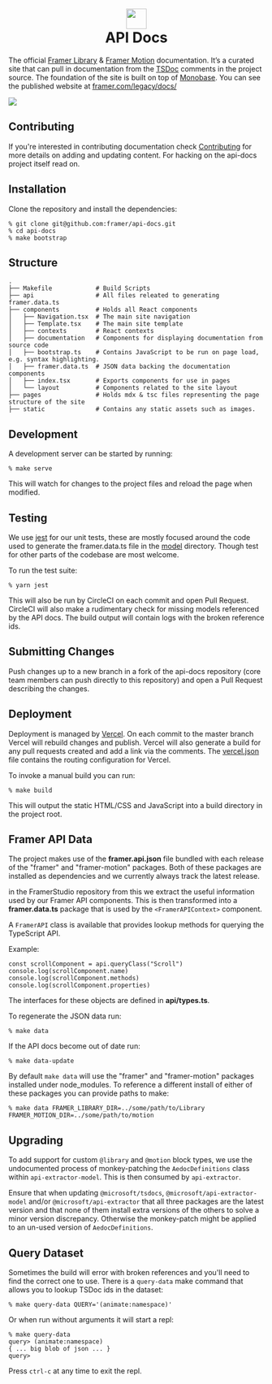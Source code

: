 <h1 align="center">
    <img src="https://misc.framerstatic.com/repos/logo-dark.png" width="40"/>
    <br>
    API Docs
</h1>

The official [Framer Library][#framer-library] & [Framer Motion](#framer-motion) documentation. It’s
a curated site that can pull in documentation from the [TSDoc][#tsdoc] comments in the project source.
The foundation of the site is built on top of [Monobase][#monobase]. You can see the published
website at [framer.com/legacy/docs/][#website]

[#framer-library]: https://www.npmjs.com/package/framer
[#framer-motion]: https://www.framer.com/motion/
[#tsdoc]: https://github.com/Microsoft/tsdoc
[#monobase]: https://github.com/koenbok/monobase/
[#website]: https://framer.com/legacy/docs/

<img src="https://misc.framerstatic.com/repos/api.png" />

## Contributing

If you're interested in contributing documentation check [Contributing](./CONTRIBUTING.md) for
more details on adding and updating content. For hacking on the api-docs project itself
read on.

## Installation

Clone the repository and install the dependencies:

    % git clone git@github.com:framer/api-docs.git
    % cd api-docs
    % make bootstrap

## Structure

```
.
├── Makefile            # Build Scripts
├── api                 # All files releated to generating framer.data.ts
├── components          # Holds all React components
│   ├── Navigation.tsx  # The main site navigation
│   ├── Template.tsx    # The main site template
│   ├── contexts        # React contexts
│   ├── documentation   # Components for displaying documentation from source code
│   ├── bootstrap.ts    # Contains JavaScript to be run on page load, e.g. syntax highlighting.
│   ├── framer.data.ts  # JSON data backing the documentation components
│   ├── index.tsx       # Exports components for use in pages
│   └── layout          # Components related to the site layout
├── pages               # Holds mdx & tsc files representing the page structure of the site
├── static              # Contains any static assets such as images.
```

## Development

A development server can be started by running:

    % make serve

This will watch for changes to the project files and reload the page when modified.

## Testing

We use [jest][#jest] for our unit tests, these are mostly focused around the code
used to generate the framer.data.ts file in the [model](/model) directory. Though test
for other parts of the codebase are most welcome.

To run the test suite:

    % yarn jest

This will also be run by CircleCI on each commit and open Pull Request. CircleCI will
also make a rudimentary check for missing models referenced by the API docs. The build
output will contain logs with the broken reference ids.

[#jest]: https://jestjs.io

## Submitting Changes

Push changes up to a new branch in a fork of the api-docs repository (core team members can
push directly to this repository) and open a Pull Request describing the changes.

## Deployment

Deployment is managed by [Vercel][#vercel]. On each commit to the master branch Vercel
will rebuild changes and publish. Vercel will also generate a build for any pull requests
created and add a link via the comments. The [vercel.json](./vercel.json) file contains
the routing configuration for Vercel.

To invoke a manual build you can run:

    % make build

This will output the static HTML/CSS and JavaScript into a build directory in the project root.

[#vercel]: https://vercel.com/

## Framer API Data

The project makes use of the **framer.api.json** file bundled with each release of the "framer"
and "framer-motion" packages. Both of these packages are installed as dependencies and we currently
always track the latest release.

in the FramerStudio repository from this we extract the useful information used by our Framer API
components. This is then transformed into a **framer.data.ts** package that is used by the
`<FramerAPIContext>` component.

A `FramerAPI` class is available that provides lookup methods for querying the TypeScript API.

Example:

```tsx
const scrollComponent = api.queryClass("Scroll")
console.log(scrollComponent.name)
console.log(scrollComponent.methods)
console.log(scrollComponent.properties)
```

The interfaces for these objects are defined in **api/types.ts**.

To regenerate the JSON data run:

    % make data

If the API docs become out of date run:

    % make data-update

By default `make data` will use the "framer" and "framer-motion" packages installed under
node_modules. To reference a different install of either of these packages you can provide
paths to make:

    % make data FRAMER_LIBRARY_DIR=../some/path/to/Library FRAMER_MOTION_DIR=../some/path/to/motion

## Upgrading

To add support for custom `@library` and `@motion` block types, we use the undocumented process of monkey-patching the `AedocDefinitions` class within `api-extractor-model`. This is then consumed by `api-extractor`.

Ensure that when updating `@microsoft/tsdocs`, `@microsoft/api-extractor-model` and/or `@microsoft/api-extractor` that all three packages are the latest version and that none of them install extra versions of the others to solve a minor version discrepancy. Otherwise the monkey-patch might be applied to an un-used version of `AedocDefinitions`.

## Query Dataset

Sometimes the build will error with broken references and you'll need to find
the correct one to use. There is a `query-data` make command that allows
you to lookup TSDoc ids in the dataset:

    % make query-data QUERY='(animate:namespace)'

Or when run without arguments it will start a repl:

    % make query-data
    query> (animate:namespace)
    { ... big blob of json ... }
    query>

Press `ctrl-c` at any time to exit the repl.
